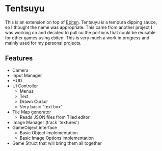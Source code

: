 # Tentsuyu

This is an extension on top of [Ebiten](https://hajimehoshi.github.io/ebiten/).
Tentsuyu is a tempura dipping sauce, so I thought the name was appropriate.
This came from another project I was working on and decided to pull ou the portions
that could be reusable for other games using ebiten. This is very much a work in progress and mainly used for my personal projects.

## Features

* Camera
* Input Manager
* HUD
* UI Controller
  * Menus
  * Text
  * Drawn Cursor
  * Very basic "text box"
* Tile Map generator
  * Reads JSON files from Tiled editor
* Image Manager (track 'textures')
* GameObject interface
  * Basic Object implementation
  * Basic Image Options implementation
* Game Struct that will bring them all together
